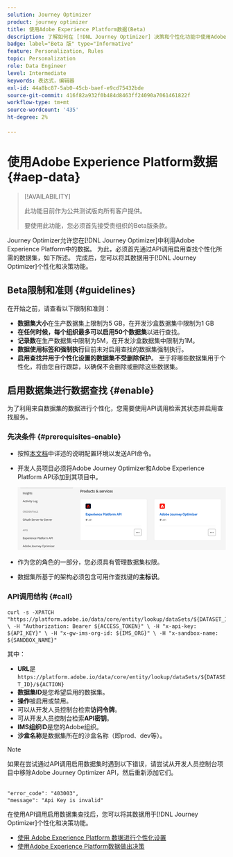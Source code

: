 ```yaml
---
solution: Journey Optimizer
product: journey optimizer
title: 使用Adobe Experience Platform数据(Beta)
description: 了解如何在 [!DNL Journey Optimizer] 决策和个性化功能中使用Adobe Experience Platform数据集。
badge: label="Beta 版" type="Informative"
feature: Personalization, Rules
topic: Personalization
role: Data Engineer
level: Intermediate
keywords: 表达式，编辑器
exl-id: 44a8bc87-5ab0-45cb-baef-e9cd75432bde
source-git-commit: 416f82a932f0b484d8463ff24090a7061461822f
workflow-type: tm+mt
source-wordcount: '435'
ht-degree: 2%

---
```


# 使用Adobe Experience Platform数据 {#aep-data}

>[!AVAILABILITY]
>
>此功能目前作为公共测试版向所有客户提供。
>
>要使用此功能，您必须首先接受贵组织的Beta版条款。

Journey Optimizer允许您在[!DNL Journey Optimizer]中利用Adobe Experience Platform中的数据。 为此，必须首先通过API调用启用查找个性化所需的数据集，如下所述。 完成后，您可以将其数据用于[!DNL Journey Optimizer]个性化和决策功能。

## Beta限制和准则 {#guidelines}

在开始之前，请查看以下限制和准则：

* **数据集大小**&#x200B;在生产数据集上限制为5 GB，在开发沙盒数据集中限制为1 GB
* **在任何时候，每个组织最多可以启用50个数据集**&#x200B;以进行查找。
* **记录数**&#x200B;在生产数据集中限制为5M，在开发沙盒数据集中限制为1M。
* **数据使用标签和强制执行**&#x200B;目前未对启用查找的数据集强制执行。
* **启用查找并用于个性化设置的数据集不受删除保护**。 至于将哪些数据集用于个性化，将由您自行跟踪，以确保不会删除或删除这些数据集。

## 启用数据集进行数据查找 {#enable}

为了利用来自数据集的数据进行个性化，您需要使用API调用检索其状态并启用查找服务。

### 先决条件 {#prerequisites-enable}

* 按照[本文档](https://developer.adobe.com/journey-optimizer-apis/references/authentication/)中详述的说明配置环境以发送API命令。
* 开发人员项目必须将Adobe Journey Optimizer和Adobe Experience Platform API添加到其项目中。

  ![](assets/aep-data-api.png)

* 作为您的角色的一部分，您必须具有管理数据集权限。
* 数据集所基于的架构必须包含可用作查找键的&#x200B;**主标识**。

### API调用结构 {#call}

```
curl -s -XPATCH "https://platform.adobe.io/data/core/entity/lookup/dataSets/${DATASET_ID}/${ACTION}" \ -H "Authorization: Bearer ${ACCESS_TOKEN}" \ -H "x-api-key: ${API_KEY}" \ -H "x-gw-ims-org-id: ${IMS_ORG}" \ -H "x-sandbox-name: ${SANDBOX_NAME}"
```

其中：

* **URL**&#x200B;是`https://platform.adobe.io/data/core/entity/lookup/dataSets/${DATASET_ID}/${ACTION}`
* **数据集ID**&#x200B;是您希望启用的数据集。
* **操作**&#x200B;被启用或禁用。
* 可以从开发人员控制台检索&#x200B;**访问令牌**。
* 可从开发人员控制台检索&#x200B;**API密钥**。
* **IMS组织ID**&#x200B;是您的Adobe组织。
* **沙盒名称**&#x200B;是数据集所在的沙盒名称（即prod、dev等）。

>[!NOTE]
>
>如果在尝试通过API调用启用数据集时遇到以下错误，请尝试从开发人员控制台项目中移除Adobe Journey Optimizer API，然后重新添加它们。
>
>```
>
>"error_code": "403003", 
>"message": "Api Key is invalid"
>
>```

在使用API调用启用数据集查找后，您可以将其数据用于[!DNL Journey Optimizer]个性化和决策功能。

* [使用 Adobe Experience Platform 数据进行个性化设置](../personalization/aep-data-perso.md)
* [使用Adobe Experience Platform数据做出决策](../experience-decisioning/aep-data-exd.md)
